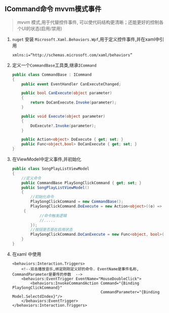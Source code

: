 ## ICommand命令 mvvm模式事件

> mvvm 模式,用于代替控件事件, 可以使代码结构更清晰；还能更好的控制各个UI的状态(启用/禁用)

1. `nuget` 安装 `Microsoft.Xaml.Behaviors.Wpf`,用于定义控件事件,并在xaml中引用

   ```xaml
   xmlns:i=“http://schemas.microsoft.com/xaml/behaviors”
   ```

2. 定义一个`CommandBase`工具类,继承`ICommand`

   ```C#
   public class CommandBase : ICommand
   {
       public event EventHandler CanExecuteChanged;
   
       public bool CanExecute(object parameter)
       {
           return DoCanExecute.Invoke(parameter);
       }
   
       public void Execute(object parameter)
       {
           DoExecute?.Invoke(parameter);
       }
   
       public Action<object> DoExecute { get; set; }
       public Func<object,bool> DoCanExecute { get; set; }
   }
   ```

3. 在ViewModel中定义事件,并初始化

   ```C#
   public class SongPlayListViewModel
   {
       //定义命令
       public CommandBase PlaySongClickCommand { get; set; }
       public SongPlayListViewModel()
       {
           //初始化命令
           PlaySongClickCommand = new CommandBase();
           PlaySongClickCommand.DoExecute = new Action<object>((o) =>
   		{
               //命令触发逻辑
               //.....
           });
           //按钮是否是在启用状态                           
           PlaySongClickCommand.DoCanExecute = new Func<object, bool>((o) => { return true; });
       }
   }
   ```

4. 在xaml 中使用

   ```xaml
   <behaviors:Interaction.Triggers>
       <!--双击播放音乐,绑定刚刚定义好的命令. EventName是事件名称, CommandParameter是要传的参数  -->
       <behaviors:EventTrigger EventName="MouseDoubleClick">
           <behaviors:InvokeCommandAction Command="{Binding PlaySongClickCommand}" 
                                          CommandParameter="{Binding Model.SelectdIndex}"/>
       </behaviors:EventTrigger>
   </behaviors:Interaction.Triggers>
   ```

   